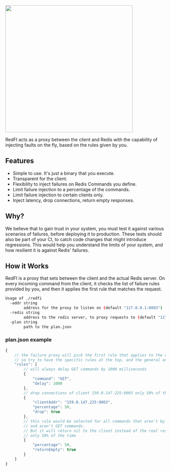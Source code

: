 <img src="https://raw.githubusercontent.com/redfi/redfi/master/static/redfi@2x.png" width="400px">

RedFI acts as a proxy between the client and Redis with the capability
of injecting faults on the fly, based on the rules given by you.

## Features
- Simple to use. It's just a binary that you execute.
- Transparent for the client.
- Flexibility to inject failures on Redis Commands you define.
- Limit failure injection to a percentage of the commands.
- Limit failure injection to certain clients only.
- Inject latency, drop connections, return empty responses.

## Why?
We believe that to gain trust in your system,
you must test it against various scenarios of failures, before deploying it to production.
These tests should also be part of your CI, to catch code changes that might introduce regressions.
This would help you understand the limits of your system, and how resilient it is against Redis' failures.

## How it Works
RedFI is a proxy that sets between the client and the actual Redis server.
On every incoming command from the client,
it checks the list of failure rules provided by you, and then it applies the first rule that matches the request.

```bash
Usage of ./redfi
  -addr string
    	address for the proxy to listen on (default "127.0.0.1:8083")
  -redis string
    	address to the redis server, to proxy requests to (default "127.0.0.1:6379")
  -plan string
    	path to the plan.json
```


### plan.json example
```javascript
{
    // the failure proxy will pick the first rule that applies to the client request
    // so try to have the specific rules at the top, and the general ones at the bottom
    "rules": [
        // will always delay GET commands by 1000 milliseconds
        {
            "command": "GET",
            "delay": 1000
        },
        // drop connections of client 159.0.147.225:9003 only 50% of the time
        {
            "clientAddr": "159.0.147.225:9003",
            "percentage": 50,
            "drop": true
        },
        // this rule would be selected for all commands that aren't by 159.0.147.225:9003
        // and aren't GET commands.
        // But it will return nil to the client instead of the real response
        // only 50% of the time
        {
            "percentage": 50,
            "returnEmpty": true
        }
    ]
}
```